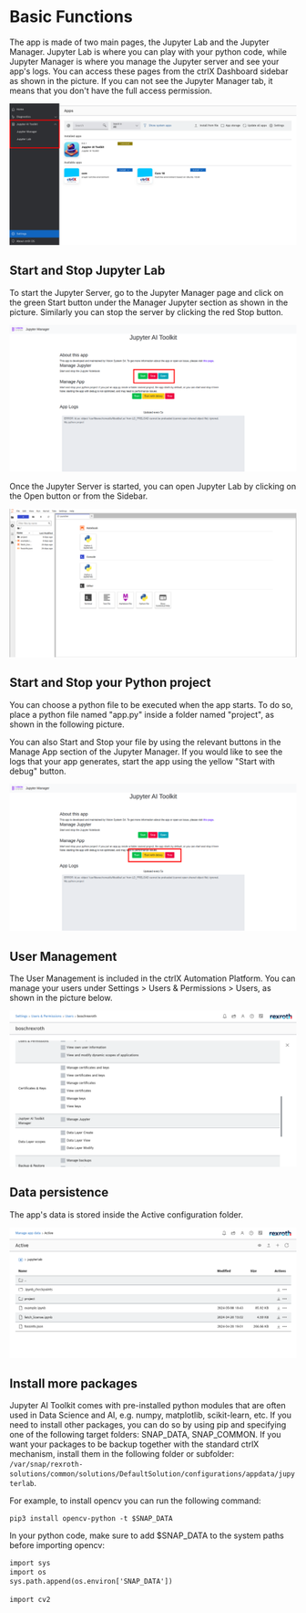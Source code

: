 # Basic Functions
The app is made of two main pages, the Jupyter Lab and the Jupyter Manager.
Jupyter Lab is where you can play with your python code, while Jupyter Manager is where you manage the Jupyter server and see your app's logs. 
You can access these pages from the ctrlX Dashboard sidebar as shown in the picture. If you can not see the Jupyter Manager tab, it means that you don't have the full access permission. 

![sidebar](./doc_img/ctrlx-sidebar.png)

## Start and Stop Jupyter Lab
To start the Jupyter Server, go to the Jupyter Manager page and click on the green Start button under the Manager Jupyter section as shown in the picture. Similarly you can stop the server by clicking the red Stop button.

![manager 1](./doc_img/manager-page-1.png)

Once the Jupyter Server is started, you can open Jupyter Lab by clicking on the Open button or from the Sidebar.

![jupyter lab](./doc_img/jupyter-lab.png)

## Start and Stop your Python project
You can choose a python file to be executed when the app starts. To do so, place a python file named "app.py" inside a folder named "project", as shown in the following picture. 

You can also Start and Stop your file by using the relevant buttons in the Manage App section of the Jupyter Manager. If you would like to see the logs that your app generates, start the app using the yellow "Start with debug" button. 

![manager 2](./doc_img/manager-page-2.png)

## User Management
The User Management is included in the ctrlX Automation Platform. You can manage your users under Settings > Users & Permissions > Users, as shown in the picture below.

![user management](./doc_img/ctrlx-user-management.png)

## Data persistence
The app's data is stored inside the Active configuration folder. 

![data persistence](./doc_img/ctrlx-data-persistence.png)


## Install more packages
Jupyter AI Toolkit comes with pre-installed python modules that are often used in Data Science and AI, e.g. numpy, matplotlib, scikit-learn, etc.
If you need to install other packages, you can do so by using pip and specifying one of the following target folders: SNAP_DATA, SNAP_COMMON.
If you want your packages to be backup together with the standard ctrlX mechanism, install them in the following folder or subfolder: `/var/snap/rexroth-solutions/common/solutions/DefaultSolution/configurations/appdata/jupyterlab`. 

For example, to install opencv you can run the following command:
```
pip3 install opencv-python -t $SNAP_DATA
```

In your python code, make sure to add $SNAP_DATA to the system paths before importing opencv:
```
import sys
import os
sys.path.append(os.environ['SNAP_DATA'])

import cv2
```